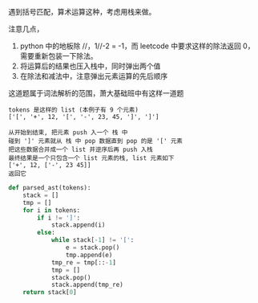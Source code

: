 遇到括号匹配，算术运算这种，考虑用栈来做。

注意几点，

1. python 中的地板除 //，1//-2 = -1，而 leetcode 中要求这样的除法返回 0，需要重新包装一下除法。
2. 将运算后的结果也压入栈中，同时弹出两个值
3. 在除法和减法中，注意弹出元素运算的先后顺序

这道题属于词法解析的范围，萧大基础班中有这样一道题

```
tokens 是这样的 list (本例子有 9 个元素)
['[', '+', 12, '[', '-', 23, 45, ']', ']']

从开始到结束, 把元素 push 入一个 栈 中
碰到 ']' 元素就从 栈 中 pop 数据直到 pop 的是 '[' 元素
把这些数据合并成一个 list 并逆序后再 push 入栈
最终结果是一个只包含一个 list 元素的栈, list 元素如下
['+', 12, ['-', 23 45]]
返回它
```

```python
def parsed_ast(tokens):
    stack = []
    tmp = []
    for i in tokens:
        if i != ']':
            stack.append(i)
        else:
            while stack[-1] != '[':
                e = stack.pop()
                tmp.append(e)
            tmp_re = tmp[::-1]
            tmp = []
            stack.pop()
            stack.append(tmp_re)
    return stack[0]
```

